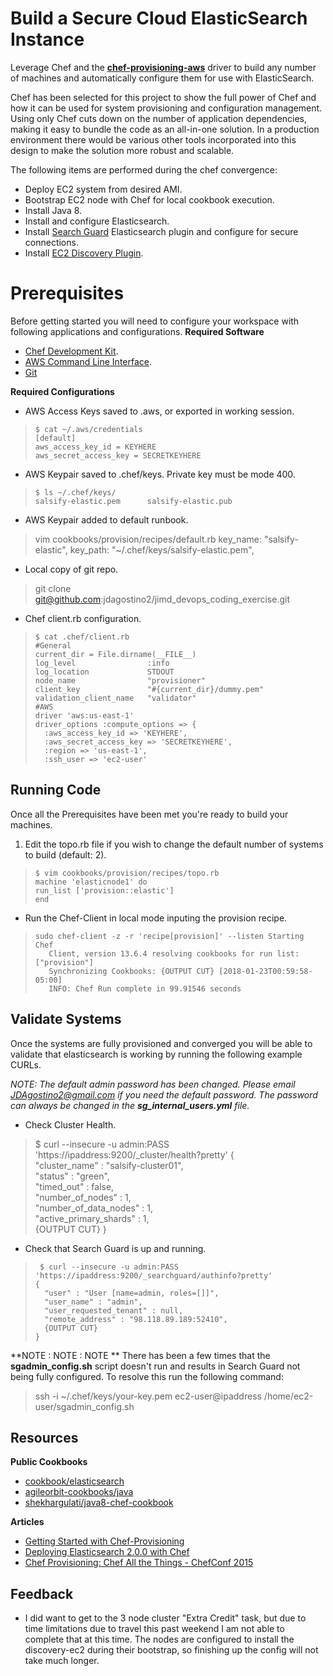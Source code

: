 # Build a Secure Cloud ElasticSearch Instance
Leverage Chef and the **[chef-provisioning-aws](https://github.com/chef/chef-provisioning-aws)** driver to build any number of machines and automatically configure them for use with ElasticSearch.

Chef has been selected for this project to show the full power of Chef and how it can be used for system provisioning and configuration management. Using only Chef cuts down on the number of application dependencies, making it easy to bundle the code as an all-in-one solution. In a production environment there would be various other tools incorporated into this design to make the solution more robust and scalable.  

The following items are performed during the chef convergence:
 - Deploy EC2 system from desired AMI.
 - Bootstrap EC2 node with Chef for local cookbook execution.
 - Install Java 8.
 - Install and configure Elasticsearch.
 - Install [Search Guard](https://github.com/floragunncom/search-guard) Elasticsearch plugin and configure for secure connections.
 - Install [EC2 Discovery Plugin](https://www.elastic.co/guide/en/elasticsearch/plugins/current/discovery-ec2.html).

# Prerequisites
Before getting started you will need to configure your workspace with following applications and configurations.
**Required Software**
 - [Chef Development Kit](https://downloads.chef.io/chefdk).
 - [AWS Command Line Interface](https://aws.amazon.com/cli/).
 - [Git](https://git-scm.com/downloads)

**Required Configurations**
 - AWS Access Keys saved to .aws, or exported in working session.
>     $ cat ~/.aws/credentials
>     [default]
>     aws_access_key_id = KEYHERE
>     aws_secret_access_key = SECRETKEYHERE
- AWS Keypair saved to .chef/keys.
Private key must be mode 400.
>     $ ls ~/.chef/keys/
>     salsify-elastic.pem	   salsify-elastic.pub
- AWS Keypair added to default runbook.
>    vim cookbooks/provision/recipes/default.rb
>    key_name: "salsify-elastic",
>    key_path: "~/.chef/keys/salsify-elastic.pem",
- Local copy of git repo.
> git clone git@github.com:jdagostino2/jimd_devops_coding_exercise.git
- Chef client.rb configuration.
>     $ cat .chef/client.rb
>     #General
>     current_dir = File.dirname(__FILE__)
>     log_level                :info
>     log_location             STDOUT
>     node_name                "provisioner"
>     client_key               "#{current_dir}/dummy.pem"
>     validation_client_name   "validator"
>     #AWS
>     driver 'aws:us-east-1'
>     driver_options :compute_options => { 	
>       :aws_access_key_id => 'KEYHERE', 	
>       :aws_secret_access_key => 'SECRETKEYHERE', 	
>       :region => 'us-east-1', 	
>       :ssh_user => 'ec2-user'

## Running Code
Once all the Prerequisites have been met you're ready to build your machines.

 1. Edit the topo.rb file if you wish to change the default number of systems to build (default: 2).

>     $ vim cookbooks/provision/recipes/topo.rb
>     machine 'elasticnode1' do  
>     run_list ['provision::elastic']
>     end
 - Run the Chef-Client in local mode inputing the provision recipe.
>     sudo chef-client -z -r 'recipe[provision]' --listen Starting Chef
>        Client, version 13.6.4 resolving cookbooks for run list: ["provision"]
>        Synchronizing Cookbooks: {OUTPUT CUT} [2018-01-23T00:59:58-05:00]
>        INFO: Chef Run complete in 99.91546 seconds
## Validate Systems
Once the systems are fully provisioned and converged you will be able to validate that elasticsearch is working by running the following example CURLs.

*NOTE:  The default admin password has been changed. Please email JDAgostino2@gmail.com if you need the default password. The password can always be changed in the **sg_internal_users.yml** file.*
 - Check Cluster Health.
>  $ curl --insecure -u admin:PASS 'https://ipaddress:9200/_cluster/health?pretty'
>  {   
>    "cluster_name" : "salsify-cluster01",   
>    "status" : "green",   
>    "timed_out" : false,  
>    "number_of_nodes" : 1,   
>    "number_of_data_nodes" : 1,  
>    "active_primary_shards" : 1,   
>    {OUTPUT CUT}
>  }

 - Check that Search Guard is up and running.
>      $ curl --insecure -u admin:PASS 'https://ipaddress:9200/_searchguard/authinfo?pretty'
>     {
>       "user" : "User [name=admin, roles=[]]",
>       "user_name" : "admin",
>       "user_requested_tenant" : null,
>       "remote_address" : "98.118.89.189:52410", 		
>       {OUTPUT CUT}
>     }
**NOTE : NOTE : NOTE **
There has been a few times that the **sgadmin_config.sh** script doesn't run and results in Search Guard not being fully configured. To resolve this run the following command:
 >  ssh -i ~/.chef/keys/your-key.pem ec2-user@ipaddress /home/ec2-user/sgadmin_config.sh

## Resources
**Public Cookbooks**
 - [cookbook/elasticsearch](https://github.com/elastic/cookbook-elasticsearch)
 - [agileorbit-cookbooks/java](https://github.com/agileorbit-cookbooks/java)
 - [shekhargulati/java8-chef-cookbook](https://github.com/shekhargulati/java8-chef-cookbook)

**Articles**
 - [Getting Started with Chef-Provisioning](https://christinemdraper.wordpress.com/2015/01/31/deploying-a-multi-node-application-to-aws-using-chef-provisioning/)
 - [Deploying Elasticsearch 2.0.0 with Chef](https://www.elastic.co/blog/deploying-elasticsearch-200-with-chef)
 - [Chef Provisioning: Chef All the Things - ChefConf 2015](https://www.youtube.com/watch?v=LTTejR-5dIU&t=627s)

## Feedback

 - I did want to get to the 3 node cluster "Extra Credit" task, but due to time limitations due to travel this past weekend I am not able to complete that at this time. The nodes are configured to install the discovery-ec2 during their bootstrap, so finishing up the config will not take much longer.
